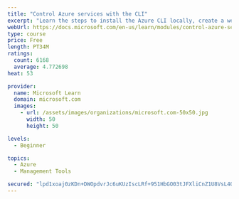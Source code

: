 ```yaml
---
title: "Control Azure services with the CLI"
excerpt: "Learn the steps to install the Azure CLI locally, create a website, and manage Azure resources using the CLI."
webUrl: https://docs.microsoft.com/en-us/learn/modules/control-azure-services-with-cli/
type: course
price: Free
length: PT34M
ratings:
  count: 6168
  average: 4.772698
heat: 53

provider:
  name: Microsoft Learn
  domain: microsoft.com
  images:
    - url: /assets/images/organizations/microsoft.com-50x50.jpg
      width: 50
      height: 50

levels:
  - Beginner

topics:
  - Azure
  - Management Tools

secured: "lpd1xoaj0zKDn+DWOpdvrJc6uKUzIscLRf+951HbGO03tJFXliCnZ1U8VsL4QCIuYGGLABQTUBYwGyJTXyi4KLuVIohc6B4o9u5WcnMh20yc+alzEspwBMrtS0WDaSi7Drq9YOJNQnSsvtw4wz6E0SiEqWBgiqVTGN0lFGXGc1LXQy4qbIiwv9quNwYMbANRw5lQ0yXNcieuuQlWwoahiEv8GXD77ucyfBOzEs4pP77GI77Dzx2+D53/3ftVrtm9oxCMzJ8oE86dTBY8vmpM9JrH7tdsbyQ5aO0/nFeGJ1Bt/qDXLgGLj6d/K5ZF+zu48gQjjrH9m1TRAc5E/g9GIMeXvn/hvGa1asJjVe0sVwnVUutpJhVD+jllZz47nU24bVl5OGT/mBIlsb/+zaxshaINFEfy2LD3dtbMo6yRgLo=;OXeiXeDh8EzndbMz1flQ6g=="
---
```


